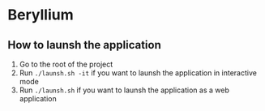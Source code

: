 # Beryllium

## How to launsh the application
1. Go to the root of the project
2. Run `./launsh.sh -it` if you want to launsh the application in interactive mode
3. Run `./launsh.sh` if you want to launsh the application as a web application
